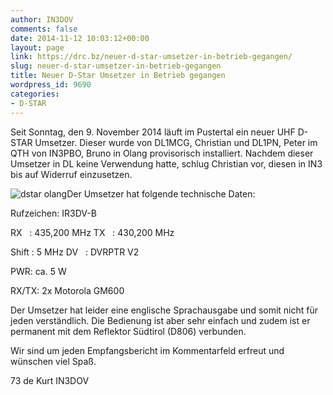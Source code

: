 ```yaml
---
author: IN3DOV
comments: false
date: 2014-11-12 10:03:12+00:00
layout: page
link: https://drc.bz/neuer-d-star-umsetzer-in-betrieb-gegangen/
slug: neuer-d-star-umsetzer-in-betrieb-gegangen
title: Neuer D-Star Umsetzer in Betrieb gegangen
wordpress_id: 9690
categories:
- D-STAR
---
```


Seit Sonntag, den 9. November 2014 läuft im Pustertal ein neuer UHF D-STAR Umsetzer. Dieser wurde von DL1MCG, Christian und DL1PN, Peter im QTH von IN3PBO, Bruno in Olang provisorisch installiert. Nachdem dieser Umsetzer in DL keine Verwendung hatte, schlug Christian vor, diesen in IN3 bis auf Widerruf einzusetzen. 

![dstar olang](https://drc.bz/wp-content/uploads/2014/11/dstar-olang.jpg)Der Umsetzer hat folgende technische Daten: 

Rufzeichen: IR3DV-B 

RX   : 435,200 MHz TX   : 430,200 MHz

Shift : 5 MHz DV   : DVRPTR V2 

PWR: ca. 5 W 

RX/TX: 2x Motorola GM600

Der Umsetzer hat leider eine englische Sprachausgabe und somit nicht für jeden verständlich. Die Bedienung ist aber sehr einfach und zudem ist er permanent mit dem Reflektor Südtirol (D806) verbunden.  

Wir sind um jeden Empfangsbericht im Kommentarfeld erfreut und wünschen viel Spaß.

73 de Kurt IN3DOV
